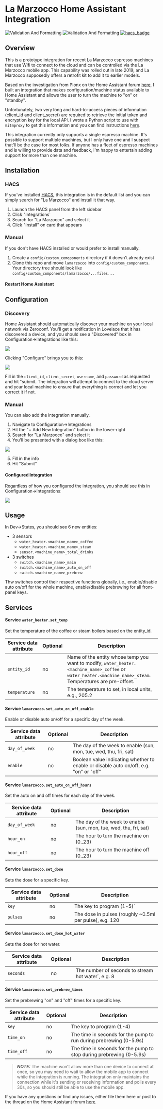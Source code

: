 # La Marzocco Home Assistant Integration

![Validation And Formatting](https://github.com/rccoleman/lamarzocco/workflows/Validation%20And%20Formatting/badge.svg)
![Validation And Formatting](https://github.com/rccoleman/lamarzocco/workflows/Validation%20And%20Formatting/badge.svg?branch=dev)
[![hacs_badge](https://img.shields.io/badge/HACS-Default-orange.svg)](https://github.com/custom-components/hacs)

## Overview

This is a prototype integration for recent La Marzocco espresso machines that use Wifi to connect to the cloud and can be controlled via the La Marzocco mobile app.  This capability was rolled out in late 2019, and La Marzocco supposedly offers a retrofit kit to add it to earlier models.

Based on the investigation from Plonx on the Home Assistant forum [here](https://community.home-assistant.io/t/la-marzocco-gs-3-linea-mini-support/203581), I built an integration that makes configuration/machine status available to Home Assistant and allows the user to turn the machine to "on" or "standby".

Unfortunately, two very long and hard-to-access pieces of information (client_id and client_secret) are required to retrieve the initial token and encryption key for the local API.  I wrote a Python script to use with `mitmproxy` to get this information and you can find instructions [here](https://github.com/rccoleman/lmdirect/blob/master/Credentials.md).

This integration currently only supports a single espresso machine.  It's possible to support multiple machines, but I only have one and I suspect that'll be the case for most folks.  If anyone has a fleet of espresso machines and is willing to provide data and feedback, I'm happy to entertain adding support for more than one machine.

## Installation

### HACS

If you've installed [HACS](https://hacs.xyz), this integration is in the default list and you can simply search for "La Marzocco" and install it that way.

1. Launch the HACS panel from the left sidebar
2. Click "Integrations`
3. Search for "La Marzocco" and select it
4. Click "Install" on card that appears

### Manual

If you don't have HACS installed or would prefer to install manually.

1. Create a `config/custom_comoponents` directory if it doesn't already exist
2. Clone this repo and move `lamarzocco` into `config/custom_components`.  Your directory tree should look like `config/custom_components/lamarzocco/...files...`

#### Restart Home Assistant

## Configuration

### Discovery

Home Assistant should automatically discover your machine on your local network via Zeroconf.  You'll get a notification in Lovelace that it has discovered a device, and you should see a "Discovered" box in Configuration->Integrations like this:

![](https://github.com/rccoleman/lamarzocco/blob/master/images/Discovered_Integration.png)

Clicking "Configure" brings you to this:

![](https://github.com/rccoleman/lamarzocco/blob/master/images/Config_Flow_Discovered.png)

Fill in the `client_id`, `client_secret`, `username`, and `password` as requested and hit "submit.  The integration will attempt to connect to the cloud server and your local machine to ensure that everything is correct and let you correct it if not.

### Manual

You can also add the integration manually.

1. Navigate to Configuration->Integrations
2. Hit the "+ Add New Integration" button in the lower-right
3. Search for "La Marzocco" and select it
4. You'll be presented with a dialog box like this:

![](https://github.com/rccoleman/lamarzocco/blob/master/images/Config_Flow_Manual.png)

5. Fill in the info
6. Hit "Submit"

#### Configured Integration

Regardless of how you configured the integration, you should see this in Configuration->Integrations:

![](https://github.com/rccoleman/lamarzocco/blob/master/images/Configured_Integration.png)

## Usage

In Dev->States, you should see 6 new entities:

* 3 sensors
  * `water_heater.<machine_name>_coffee`
  * `water_heater.<machine_name>_steam`
  * `sensor.<machine_name>_total_drinks`
* 3 switches
  * `switch.<machine_name>_main`
  * `switch.<machine_name>_auto_on_off`
  * `switch.<machine_name>_prebrew`

Thw switches control their respective functions globally, i.e., enable/disable auto on/off for the whole machine, enable/disable prebrewing for all front-panel keys.

## Services

#### Service `water_heater.set_temp`

Set the temperature of the coffee or steam boilers based on the entity_id.

| Service data attribute | Optional | Description |
| ---------------------- | -------- | ----------- |
| `entity_id`            |     no  | Name of the entity whose temp you want to modify, `water_heater.<machine_name>_coffee` or `water_heater.<machine_name>_steam`. Temperatures are pre-offset. |
| `temperature` | no | The temperature to set, in local units, e.g., 205.2 |

#### Service `lamarzocco.set_auto_on_off_enable`

Enable or disable auto on/off for a specific day of the week.

| Service data attribute | Optional | Description |
| ---------------------- | -------- | ----------- |
| `day_of_week` | no | The day of the week to enable (sun, mon, tue, wed, thu, fri, sat) |
| `enable` | no | Boolean value indicating whether to enable or disable auto on/off, e.g. "on" or "off" |

#### Service `lamarzocco.set_auto_on_off_hours`

Set the auto on and off times for each day of the week.

| Service data attribute | Optional | Description |
| ---------------------- | -------- | ----------- |
| `day_of_week` | no | The day of the week to enable (sun, mon, tue, wed, thu, fri, sat) |
| `hour_on` | no | The hour to turn the machine on (0..23) |
| `hour_off` | no | The hour to turn the machine off (0..23) |


#### Service `lamarzocco.set_dose`

Sets the dose for a specific key.

| Service data attribute | Optional | Description |
| ---------------------- | -------- | ----------- |
| `key` | no | The key to program (1-5)` |
| `pulses` | no | The dose in pulses (roughly ~0.5ml per pulse), e.g. 120 |

#### Service `lamarzocco.set_dose_hot_water`

Sets the dose for hot water.

| Service data attribute | Optional | Description |
| ---------------------- | -------- | ----------- |
| `seconds` | no | The number of seconds to stream hot water`, e.g. 8 |

#### Service `lamarzocco.set_prebrew_times`

Set the prebrewing "on" and "off" times for a specific key.

| Service data attribute | Optional | Description |
| ---------------------- | -------- | ----------- |
| `key` | no | The key to program (1-4) |
| `time_on` | no | The time in seconds for the pump to run during prebrewing (0-5.9s) |
| `time_off` | no | The time in seconds for the pump to stop during prebrewing (0-5.9s) |


> **_NOTE:_** The machine won't allow more than one device to connect at once, so you may need to wait to allow the mobile app to connect while the integration is running.  The integration only maintains the connection while it's sending or receiving information and polls every 30s, so you should still be able to use the mobile app.

If you have any questions or find any issues, either file them here or post to the thread on the Home Assistant forum [here](https://community.home-assistant.io/t/la-marzocco-gs-3-linea-mini-support/203581).
